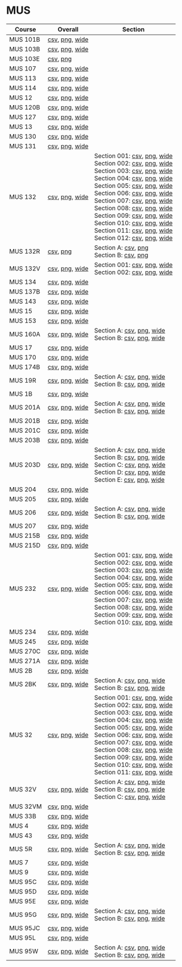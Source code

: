 # MUS

| Course | Overall | Section |
| ------ | ------- | ------- |
| MUS 101B | [csv](https://github.com/UCSD-Historical-Enrollment-Data/2024Winter/blob/main/overall/MUS%20101B.csv), [png](https://raw.githubusercontent.com/UCSD-Historical-Enrollment-Data/2024Winter/main/plot_overall/MUS%20101B.png), [wide](https://raw.githubusercontent.com/UCSD-Historical-Enrollment-Data/2024Winter/main/plot_overall_wide/MUS%20101B.png) |  |
| MUS 103B | [csv](https://github.com/UCSD-Historical-Enrollment-Data/2024Winter/blob/main/overall/MUS%20103B.csv), [png](https://raw.githubusercontent.com/UCSD-Historical-Enrollment-Data/2024Winter/main/plot_overall/MUS%20103B.png), [wide](https://raw.githubusercontent.com/UCSD-Historical-Enrollment-Data/2024Winter/main/plot_overall_wide/MUS%20103B.png) |  |
| MUS 103E | [csv](https://github.com/UCSD-Historical-Enrollment-Data/2024Winter/blob/main/overall/MUS%20103E.csv), [png](https://raw.githubusercontent.com/UCSD-Historical-Enrollment-Data/2024Winter/main/plot_overall/MUS%20103E.png) |  |
| MUS 107 | [csv](https://github.com/UCSD-Historical-Enrollment-Data/2024Winter/blob/main/overall/MUS%20107.csv), [png](https://raw.githubusercontent.com/UCSD-Historical-Enrollment-Data/2024Winter/main/plot_overall/MUS%20107.png), [wide](https://raw.githubusercontent.com/UCSD-Historical-Enrollment-Data/2024Winter/main/plot_overall_wide/MUS%20107.png) |  |
| MUS 113 | [csv](https://github.com/UCSD-Historical-Enrollment-Data/2024Winter/blob/main/overall/MUS%20113.csv), [png](https://raw.githubusercontent.com/UCSD-Historical-Enrollment-Data/2024Winter/main/plot_overall/MUS%20113.png), [wide](https://raw.githubusercontent.com/UCSD-Historical-Enrollment-Data/2024Winter/main/plot_overall_wide/MUS%20113.png) |  |
| MUS 114 | [csv](https://github.com/UCSD-Historical-Enrollment-Data/2024Winter/blob/main/overall/MUS%20114.csv), [png](https://raw.githubusercontent.com/UCSD-Historical-Enrollment-Data/2024Winter/main/plot_overall/MUS%20114.png), [wide](https://raw.githubusercontent.com/UCSD-Historical-Enrollment-Data/2024Winter/main/plot_overall_wide/MUS%20114.png) |  |
| MUS 12 | [csv](https://github.com/UCSD-Historical-Enrollment-Data/2024Winter/blob/main/overall/MUS%2012.csv), [png](https://raw.githubusercontent.com/UCSD-Historical-Enrollment-Data/2024Winter/main/plot_overall/MUS%2012.png), [wide](https://raw.githubusercontent.com/UCSD-Historical-Enrollment-Data/2024Winter/main/plot_overall_wide/MUS%2012.png) |  |
| MUS 120B | [csv](https://github.com/UCSD-Historical-Enrollment-Data/2024Winter/blob/main/overall/MUS%20120B.csv), [png](https://raw.githubusercontent.com/UCSD-Historical-Enrollment-Data/2024Winter/main/plot_overall/MUS%20120B.png), [wide](https://raw.githubusercontent.com/UCSD-Historical-Enrollment-Data/2024Winter/main/plot_overall_wide/MUS%20120B.png) |  |
| MUS 127 | [csv](https://github.com/UCSD-Historical-Enrollment-Data/2024Winter/blob/main/overall/MUS%20127.csv), [png](https://raw.githubusercontent.com/UCSD-Historical-Enrollment-Data/2024Winter/main/plot_overall/MUS%20127.png), [wide](https://raw.githubusercontent.com/UCSD-Historical-Enrollment-Data/2024Winter/main/plot_overall_wide/MUS%20127.png) |  |
| MUS 13 | [csv](https://github.com/UCSD-Historical-Enrollment-Data/2024Winter/blob/main/overall/MUS%2013.csv), [png](https://raw.githubusercontent.com/UCSD-Historical-Enrollment-Data/2024Winter/main/plot_overall/MUS%2013.png), [wide](https://raw.githubusercontent.com/UCSD-Historical-Enrollment-Data/2024Winter/main/plot_overall_wide/MUS%2013.png) |  |
| MUS 130 | [csv](https://github.com/UCSD-Historical-Enrollment-Data/2024Winter/blob/main/overall/MUS%20130.csv), [png](https://raw.githubusercontent.com/UCSD-Historical-Enrollment-Data/2024Winter/main/plot_overall/MUS%20130.png), [wide](https://raw.githubusercontent.com/UCSD-Historical-Enrollment-Data/2024Winter/main/plot_overall_wide/MUS%20130.png) |  |
| MUS 131 | [csv](https://github.com/UCSD-Historical-Enrollment-Data/2024Winter/blob/main/overall/MUS%20131.csv), [png](https://raw.githubusercontent.com/UCSD-Historical-Enrollment-Data/2024Winter/main/plot_overall/MUS%20131.png), [wide](https://raw.githubusercontent.com/UCSD-Historical-Enrollment-Data/2024Winter/main/plot_overall_wide/MUS%20131.png) |  |
| MUS 132 | [csv](https://github.com/UCSD-Historical-Enrollment-Data/2024Winter/blob/main/overall/MUS%20132.csv), [png](https://raw.githubusercontent.com/UCSD-Historical-Enrollment-Data/2024Winter/main/plot_overall/MUS%20132.png), [wide](https://raw.githubusercontent.com/UCSD-Historical-Enrollment-Data/2024Winter/main/plot_overall_wide/MUS%20132.png) | Section 001: [csv](https://github.com/UCSD-Historical-Enrollment-Data/2024Winter/blob/main/section/MUS%20132_001.csv), [png](https://raw.githubusercontent.com/UCSD-Historical-Enrollment-Data/2024Winter/main/plot_section/MUS%20132_001.png), [wide](https://raw.githubusercontent.com/UCSD-Historical-Enrollment-Data/2024Winter/main/plot_section_wide/MUS%20132_001.png)<br>Section 002: [csv](https://github.com/UCSD-Historical-Enrollment-Data/2024Winter/blob/main/section/MUS%20132_002.csv), [png](https://raw.githubusercontent.com/UCSD-Historical-Enrollment-Data/2024Winter/main/plot_section/MUS%20132_002.png), [wide](https://raw.githubusercontent.com/UCSD-Historical-Enrollment-Data/2024Winter/main/plot_section_wide/MUS%20132_002.png)<br>Section 003: [csv](https://github.com/UCSD-Historical-Enrollment-Data/2024Winter/blob/main/section/MUS%20132_003.csv), [png](https://raw.githubusercontent.com/UCSD-Historical-Enrollment-Data/2024Winter/main/plot_section/MUS%20132_003.png), [wide](https://raw.githubusercontent.com/UCSD-Historical-Enrollment-Data/2024Winter/main/plot_section_wide/MUS%20132_003.png)<br>Section 004: [csv](https://github.com/UCSD-Historical-Enrollment-Data/2024Winter/blob/main/section/MUS%20132_004.csv), [png](https://raw.githubusercontent.com/UCSD-Historical-Enrollment-Data/2024Winter/main/plot_section/MUS%20132_004.png), [wide](https://raw.githubusercontent.com/UCSD-Historical-Enrollment-Data/2024Winter/main/plot_section_wide/MUS%20132_004.png)<br>Section 005: [csv](https://github.com/UCSD-Historical-Enrollment-Data/2024Winter/blob/main/section/MUS%20132_005.csv), [png](https://raw.githubusercontent.com/UCSD-Historical-Enrollment-Data/2024Winter/main/plot_section/MUS%20132_005.png), [wide](https://raw.githubusercontent.com/UCSD-Historical-Enrollment-Data/2024Winter/main/plot_section_wide/MUS%20132_005.png)<br>Section 006: [csv](https://github.com/UCSD-Historical-Enrollment-Data/2024Winter/blob/main/section/MUS%20132_006.csv), [png](https://raw.githubusercontent.com/UCSD-Historical-Enrollment-Data/2024Winter/main/plot_section/MUS%20132_006.png), [wide](https://raw.githubusercontent.com/UCSD-Historical-Enrollment-Data/2024Winter/main/plot_section_wide/MUS%20132_006.png)<br>Section 007: [csv](https://github.com/UCSD-Historical-Enrollment-Data/2024Winter/blob/main/section/MUS%20132_007.csv), [png](https://raw.githubusercontent.com/UCSD-Historical-Enrollment-Data/2024Winter/main/plot_section/MUS%20132_007.png), [wide](https://raw.githubusercontent.com/UCSD-Historical-Enrollment-Data/2024Winter/main/plot_section_wide/MUS%20132_007.png)<br>Section 008: [csv](https://github.com/UCSD-Historical-Enrollment-Data/2024Winter/blob/main/section/MUS%20132_008.csv), [png](https://raw.githubusercontent.com/UCSD-Historical-Enrollment-Data/2024Winter/main/plot_section/MUS%20132_008.png), [wide](https://raw.githubusercontent.com/UCSD-Historical-Enrollment-Data/2024Winter/main/plot_section_wide/MUS%20132_008.png)<br>Section 009: [csv](https://github.com/UCSD-Historical-Enrollment-Data/2024Winter/blob/main/section/MUS%20132_009.csv), [png](https://raw.githubusercontent.com/UCSD-Historical-Enrollment-Data/2024Winter/main/plot_section/MUS%20132_009.png), [wide](https://raw.githubusercontent.com/UCSD-Historical-Enrollment-Data/2024Winter/main/plot_section_wide/MUS%20132_009.png)<br>Section 010: [csv](https://github.com/UCSD-Historical-Enrollment-Data/2024Winter/blob/main/section/MUS%20132_010.csv), [png](https://raw.githubusercontent.com/UCSD-Historical-Enrollment-Data/2024Winter/main/plot_section/MUS%20132_010.png), [wide](https://raw.githubusercontent.com/UCSD-Historical-Enrollment-Data/2024Winter/main/plot_section_wide/MUS%20132_010.png)<br>Section 011: [csv](https://github.com/UCSD-Historical-Enrollment-Data/2024Winter/blob/main/section/MUS%20132_011.csv), [png](https://raw.githubusercontent.com/UCSD-Historical-Enrollment-Data/2024Winter/main/plot_section/MUS%20132_011.png), [wide](https://raw.githubusercontent.com/UCSD-Historical-Enrollment-Data/2024Winter/main/plot_section_wide/MUS%20132_011.png)<br>Section 012: [csv](https://github.com/UCSD-Historical-Enrollment-Data/2024Winter/blob/main/section/MUS%20132_012.csv), [png](https://raw.githubusercontent.com/UCSD-Historical-Enrollment-Data/2024Winter/main/plot_section/MUS%20132_012.png), [wide](https://raw.githubusercontent.com/UCSD-Historical-Enrollment-Data/2024Winter/main/plot_section_wide/MUS%20132_012.png) |
| MUS 132R | [csv](https://github.com/UCSD-Historical-Enrollment-Data/2024Winter/blob/main/overall/MUS%20132R.csv), [png](https://raw.githubusercontent.com/UCSD-Historical-Enrollment-Data/2024Winter/main/plot_overall/MUS%20132R.png) | Section A: [csv](https://github.com/UCSD-Historical-Enrollment-Data/2024Winter/blob/main/section/MUS%20132R_A.csv), [png](https://raw.githubusercontent.com/UCSD-Historical-Enrollment-Data/2024Winter/main/plot_section/MUS%20132R_A.png)<br>Section B: [csv](https://github.com/UCSD-Historical-Enrollment-Data/2024Winter/blob/main/section/MUS%20132R_B.csv), [png](https://raw.githubusercontent.com/UCSD-Historical-Enrollment-Data/2024Winter/main/plot_section/MUS%20132R_B.png) |
| MUS 132V | [csv](https://github.com/UCSD-Historical-Enrollment-Data/2024Winter/blob/main/overall/MUS%20132V.csv), [png](https://raw.githubusercontent.com/UCSD-Historical-Enrollment-Data/2024Winter/main/plot_overall/MUS%20132V.png), [wide](https://raw.githubusercontent.com/UCSD-Historical-Enrollment-Data/2024Winter/main/plot_overall_wide/MUS%20132V.png) | Section 001: [csv](https://github.com/UCSD-Historical-Enrollment-Data/2024Winter/blob/main/section/MUS%20132V_001.csv), [png](https://raw.githubusercontent.com/UCSD-Historical-Enrollment-Data/2024Winter/main/plot_section/MUS%20132V_001.png), [wide](https://raw.githubusercontent.com/UCSD-Historical-Enrollment-Data/2024Winter/main/plot_section_wide/MUS%20132V_001.png)<br>Section 002: [csv](https://github.com/UCSD-Historical-Enrollment-Data/2024Winter/blob/main/section/MUS%20132V_002.csv), [png](https://raw.githubusercontent.com/UCSD-Historical-Enrollment-Data/2024Winter/main/plot_section/MUS%20132V_002.png), [wide](https://raw.githubusercontent.com/UCSD-Historical-Enrollment-Data/2024Winter/main/plot_section_wide/MUS%20132V_002.png) |
| MUS 134 | [csv](https://github.com/UCSD-Historical-Enrollment-Data/2024Winter/blob/main/overall/MUS%20134.csv), [png](https://raw.githubusercontent.com/UCSD-Historical-Enrollment-Data/2024Winter/main/plot_overall/MUS%20134.png), [wide](https://raw.githubusercontent.com/UCSD-Historical-Enrollment-Data/2024Winter/main/plot_overall_wide/MUS%20134.png) |  |
| MUS 137B | [csv](https://github.com/UCSD-Historical-Enrollment-Data/2024Winter/blob/main/overall/MUS%20137B.csv), [png](https://raw.githubusercontent.com/UCSD-Historical-Enrollment-Data/2024Winter/main/plot_overall/MUS%20137B.png), [wide](https://raw.githubusercontent.com/UCSD-Historical-Enrollment-Data/2024Winter/main/plot_overall_wide/MUS%20137B.png) |  |
| MUS 143 | [csv](https://github.com/UCSD-Historical-Enrollment-Data/2024Winter/blob/main/overall/MUS%20143.csv), [png](https://raw.githubusercontent.com/UCSD-Historical-Enrollment-Data/2024Winter/main/plot_overall/MUS%20143.png), [wide](https://raw.githubusercontent.com/UCSD-Historical-Enrollment-Data/2024Winter/main/plot_overall_wide/MUS%20143.png) |  |
| MUS 15 | [csv](https://github.com/UCSD-Historical-Enrollment-Data/2024Winter/blob/main/overall/MUS%2015.csv), [png](https://raw.githubusercontent.com/UCSD-Historical-Enrollment-Data/2024Winter/main/plot_overall/MUS%2015.png), [wide](https://raw.githubusercontent.com/UCSD-Historical-Enrollment-Data/2024Winter/main/plot_overall_wide/MUS%2015.png) |  |
| MUS 153 | [csv](https://github.com/UCSD-Historical-Enrollment-Data/2024Winter/blob/main/overall/MUS%20153.csv), [png](https://raw.githubusercontent.com/UCSD-Historical-Enrollment-Data/2024Winter/main/plot_overall/MUS%20153.png), [wide](https://raw.githubusercontent.com/UCSD-Historical-Enrollment-Data/2024Winter/main/plot_overall_wide/MUS%20153.png) |  |
| MUS 160A | [csv](https://github.com/UCSD-Historical-Enrollment-Data/2024Winter/blob/main/overall/MUS%20160A.csv), [png](https://raw.githubusercontent.com/UCSD-Historical-Enrollment-Data/2024Winter/main/plot_overall/MUS%20160A.png), [wide](https://raw.githubusercontent.com/UCSD-Historical-Enrollment-Data/2024Winter/main/plot_overall_wide/MUS%20160A.png) | Section A: [csv](https://github.com/UCSD-Historical-Enrollment-Data/2024Winter/blob/main/section/MUS%20160A_A.csv), [png](https://raw.githubusercontent.com/UCSD-Historical-Enrollment-Data/2024Winter/main/plot_section/MUS%20160A_A.png), [wide](https://raw.githubusercontent.com/UCSD-Historical-Enrollment-Data/2024Winter/main/plot_section_wide/MUS%20160A_A.png)<br>Section B: [csv](https://github.com/UCSD-Historical-Enrollment-Data/2024Winter/blob/main/section/MUS%20160A_B.csv), [png](https://raw.githubusercontent.com/UCSD-Historical-Enrollment-Data/2024Winter/main/plot_section/MUS%20160A_B.png), [wide](https://raw.githubusercontent.com/UCSD-Historical-Enrollment-Data/2024Winter/main/plot_section_wide/MUS%20160A_B.png) |
| MUS 17 | [csv](https://github.com/UCSD-Historical-Enrollment-Data/2024Winter/blob/main/overall/MUS%2017.csv), [png](https://raw.githubusercontent.com/UCSD-Historical-Enrollment-Data/2024Winter/main/plot_overall/MUS%2017.png), [wide](https://raw.githubusercontent.com/UCSD-Historical-Enrollment-Data/2024Winter/main/plot_overall_wide/MUS%2017.png) |  |
| MUS 170 | [csv](https://github.com/UCSD-Historical-Enrollment-Data/2024Winter/blob/main/overall/MUS%20170.csv), [png](https://raw.githubusercontent.com/UCSD-Historical-Enrollment-Data/2024Winter/main/plot_overall/MUS%20170.png), [wide](https://raw.githubusercontent.com/UCSD-Historical-Enrollment-Data/2024Winter/main/plot_overall_wide/MUS%20170.png) |  |
| MUS 174B | [csv](https://github.com/UCSD-Historical-Enrollment-Data/2024Winter/blob/main/overall/MUS%20174B.csv), [png](https://raw.githubusercontent.com/UCSD-Historical-Enrollment-Data/2024Winter/main/plot_overall/MUS%20174B.png), [wide](https://raw.githubusercontent.com/UCSD-Historical-Enrollment-Data/2024Winter/main/plot_overall_wide/MUS%20174B.png) |  |
| MUS 19R | [csv](https://github.com/UCSD-Historical-Enrollment-Data/2024Winter/blob/main/overall/MUS%2019R.csv), [png](https://raw.githubusercontent.com/UCSD-Historical-Enrollment-Data/2024Winter/main/plot_overall/MUS%2019R.png), [wide](https://raw.githubusercontent.com/UCSD-Historical-Enrollment-Data/2024Winter/main/plot_overall_wide/MUS%2019R.png) | Section A: [csv](https://github.com/UCSD-Historical-Enrollment-Data/2024Winter/blob/main/section/MUS%2019R_A.csv), [png](https://raw.githubusercontent.com/UCSD-Historical-Enrollment-Data/2024Winter/main/plot_section/MUS%2019R_A.png), [wide](https://raw.githubusercontent.com/UCSD-Historical-Enrollment-Data/2024Winter/main/plot_section_wide/MUS%2019R_A.png)<br>Section B: [csv](https://github.com/UCSD-Historical-Enrollment-Data/2024Winter/blob/main/section/MUS%2019R_B.csv), [png](https://raw.githubusercontent.com/UCSD-Historical-Enrollment-Data/2024Winter/main/plot_section/MUS%2019R_B.png), [wide](https://raw.githubusercontent.com/UCSD-Historical-Enrollment-Data/2024Winter/main/plot_section_wide/MUS%2019R_B.png) |
| MUS 1B | [csv](https://github.com/UCSD-Historical-Enrollment-Data/2024Winter/blob/main/overall/MUS%201B.csv), [png](https://raw.githubusercontent.com/UCSD-Historical-Enrollment-Data/2024Winter/main/plot_overall/MUS%201B.png), [wide](https://raw.githubusercontent.com/UCSD-Historical-Enrollment-Data/2024Winter/main/plot_overall_wide/MUS%201B.png) |  |
| MUS 201A | [csv](https://github.com/UCSD-Historical-Enrollment-Data/2024Winter/blob/main/overall/MUS%20201A.csv), [png](https://raw.githubusercontent.com/UCSD-Historical-Enrollment-Data/2024Winter/main/plot_overall/MUS%20201A.png), [wide](https://raw.githubusercontent.com/UCSD-Historical-Enrollment-Data/2024Winter/main/plot_overall_wide/MUS%20201A.png) | Section A: [csv](https://github.com/UCSD-Historical-Enrollment-Data/2024Winter/blob/main/section/MUS%20201A_A.csv), [png](https://raw.githubusercontent.com/UCSD-Historical-Enrollment-Data/2024Winter/main/plot_section/MUS%20201A_A.png), [wide](https://raw.githubusercontent.com/UCSD-Historical-Enrollment-Data/2024Winter/main/plot_section_wide/MUS%20201A_A.png)<br>Section B: [csv](https://github.com/UCSD-Historical-Enrollment-Data/2024Winter/blob/main/section/MUS%20201A_B.csv), [png](https://raw.githubusercontent.com/UCSD-Historical-Enrollment-Data/2024Winter/main/plot_section/MUS%20201A_B.png), [wide](https://raw.githubusercontent.com/UCSD-Historical-Enrollment-Data/2024Winter/main/plot_section_wide/MUS%20201A_B.png) |
| MUS 201B | [csv](https://github.com/UCSD-Historical-Enrollment-Data/2024Winter/blob/main/overall/MUS%20201B.csv), [png](https://raw.githubusercontent.com/UCSD-Historical-Enrollment-Data/2024Winter/main/plot_overall/MUS%20201B.png), [wide](https://raw.githubusercontent.com/UCSD-Historical-Enrollment-Data/2024Winter/main/plot_overall_wide/MUS%20201B.png) |  |
| MUS 201C | [csv](https://github.com/UCSD-Historical-Enrollment-Data/2024Winter/blob/main/overall/MUS%20201C.csv), [png](https://raw.githubusercontent.com/UCSD-Historical-Enrollment-Data/2024Winter/main/plot_overall/MUS%20201C.png), [wide](https://raw.githubusercontent.com/UCSD-Historical-Enrollment-Data/2024Winter/main/plot_overall_wide/MUS%20201C.png) |  |
| MUS 203B | [csv](https://github.com/UCSD-Historical-Enrollment-Data/2024Winter/blob/main/overall/MUS%20203B.csv), [png](https://raw.githubusercontent.com/UCSD-Historical-Enrollment-Data/2024Winter/main/plot_overall/MUS%20203B.png), [wide](https://raw.githubusercontent.com/UCSD-Historical-Enrollment-Data/2024Winter/main/plot_overall_wide/MUS%20203B.png) |  |
| MUS 203D | [csv](https://github.com/UCSD-Historical-Enrollment-Data/2024Winter/blob/main/overall/MUS%20203D.csv), [png](https://raw.githubusercontent.com/UCSD-Historical-Enrollment-Data/2024Winter/main/plot_overall/MUS%20203D.png), [wide](https://raw.githubusercontent.com/UCSD-Historical-Enrollment-Data/2024Winter/main/plot_overall_wide/MUS%20203D.png) | Section A: [csv](https://github.com/UCSD-Historical-Enrollment-Data/2024Winter/blob/main/section/MUS%20203D_A.csv), [png](https://raw.githubusercontent.com/UCSD-Historical-Enrollment-Data/2024Winter/main/plot_section/MUS%20203D_A.png), [wide](https://raw.githubusercontent.com/UCSD-Historical-Enrollment-Data/2024Winter/main/plot_section_wide/MUS%20203D_A.png)<br>Section B: [csv](https://github.com/UCSD-Historical-Enrollment-Data/2024Winter/blob/main/section/MUS%20203D_B.csv), [png](https://raw.githubusercontent.com/UCSD-Historical-Enrollment-Data/2024Winter/main/plot_section/MUS%20203D_B.png), [wide](https://raw.githubusercontent.com/UCSD-Historical-Enrollment-Data/2024Winter/main/plot_section_wide/MUS%20203D_B.png)<br>Section C: [csv](https://github.com/UCSD-Historical-Enrollment-Data/2024Winter/blob/main/section/MUS%20203D_C.csv), [png](https://raw.githubusercontent.com/UCSD-Historical-Enrollment-Data/2024Winter/main/plot_section/MUS%20203D_C.png), [wide](https://raw.githubusercontent.com/UCSD-Historical-Enrollment-Data/2024Winter/main/plot_section_wide/MUS%20203D_C.png)<br>Section D: [csv](https://github.com/UCSD-Historical-Enrollment-Data/2024Winter/blob/main/section/MUS%20203D_D.csv), [png](https://raw.githubusercontent.com/UCSD-Historical-Enrollment-Data/2024Winter/main/plot_section/MUS%20203D_D.png), [wide](https://raw.githubusercontent.com/UCSD-Historical-Enrollment-Data/2024Winter/main/plot_section_wide/MUS%20203D_D.png)<br>Section E: [csv](https://github.com/UCSD-Historical-Enrollment-Data/2024Winter/blob/main/section/MUS%20203D_E.csv), [png](https://raw.githubusercontent.com/UCSD-Historical-Enrollment-Data/2024Winter/main/plot_section/MUS%20203D_E.png), [wide](https://raw.githubusercontent.com/UCSD-Historical-Enrollment-Data/2024Winter/main/plot_section_wide/MUS%20203D_E.png) |
| MUS 204 | [csv](https://github.com/UCSD-Historical-Enrollment-Data/2024Winter/blob/main/overall/MUS%20204.csv), [png](https://raw.githubusercontent.com/UCSD-Historical-Enrollment-Data/2024Winter/main/plot_overall/MUS%20204.png), [wide](https://raw.githubusercontent.com/UCSD-Historical-Enrollment-Data/2024Winter/main/plot_overall_wide/MUS%20204.png) |  |
| MUS 205 | [csv](https://github.com/UCSD-Historical-Enrollment-Data/2024Winter/blob/main/overall/MUS%20205.csv), [png](https://raw.githubusercontent.com/UCSD-Historical-Enrollment-Data/2024Winter/main/plot_overall/MUS%20205.png), [wide](https://raw.githubusercontent.com/UCSD-Historical-Enrollment-Data/2024Winter/main/plot_overall_wide/MUS%20205.png) |  |
| MUS 206 | [csv](https://github.com/UCSD-Historical-Enrollment-Data/2024Winter/blob/main/overall/MUS%20206.csv), [png](https://raw.githubusercontent.com/UCSD-Historical-Enrollment-Data/2024Winter/main/plot_overall/MUS%20206.png), [wide](https://raw.githubusercontent.com/UCSD-Historical-Enrollment-Data/2024Winter/main/plot_overall_wide/MUS%20206.png) | Section A: [csv](https://github.com/UCSD-Historical-Enrollment-Data/2024Winter/blob/main/section/MUS%20206_A.csv), [png](https://raw.githubusercontent.com/UCSD-Historical-Enrollment-Data/2024Winter/main/plot_section/MUS%20206_A.png), [wide](https://raw.githubusercontent.com/UCSD-Historical-Enrollment-Data/2024Winter/main/plot_section_wide/MUS%20206_A.png)<br>Section B: [csv](https://github.com/UCSD-Historical-Enrollment-Data/2024Winter/blob/main/section/MUS%20206_B.csv), [png](https://raw.githubusercontent.com/UCSD-Historical-Enrollment-Data/2024Winter/main/plot_section/MUS%20206_B.png), [wide](https://raw.githubusercontent.com/UCSD-Historical-Enrollment-Data/2024Winter/main/plot_section_wide/MUS%20206_B.png) |
| MUS 207 | [csv](https://github.com/UCSD-Historical-Enrollment-Data/2024Winter/blob/main/overall/MUS%20207.csv), [png](https://raw.githubusercontent.com/UCSD-Historical-Enrollment-Data/2024Winter/main/plot_overall/MUS%20207.png), [wide](https://raw.githubusercontent.com/UCSD-Historical-Enrollment-Data/2024Winter/main/plot_overall_wide/MUS%20207.png) |  |
| MUS 215B | [csv](https://github.com/UCSD-Historical-Enrollment-Data/2024Winter/blob/main/overall/MUS%20215B.csv), [png](https://raw.githubusercontent.com/UCSD-Historical-Enrollment-Data/2024Winter/main/plot_overall/MUS%20215B.png), [wide](https://raw.githubusercontent.com/UCSD-Historical-Enrollment-Data/2024Winter/main/plot_overall_wide/MUS%20215B.png) |  |
| MUS 215D | [csv](https://github.com/UCSD-Historical-Enrollment-Data/2024Winter/blob/main/overall/MUS%20215D.csv), [png](https://raw.githubusercontent.com/UCSD-Historical-Enrollment-Data/2024Winter/main/plot_overall/MUS%20215D.png), [wide](https://raw.githubusercontent.com/UCSD-Historical-Enrollment-Data/2024Winter/main/plot_overall_wide/MUS%20215D.png) |  |
| MUS 232 | [csv](https://github.com/UCSD-Historical-Enrollment-Data/2024Winter/blob/main/overall/MUS%20232.csv), [png](https://raw.githubusercontent.com/UCSD-Historical-Enrollment-Data/2024Winter/main/plot_overall/MUS%20232.png), [wide](https://raw.githubusercontent.com/UCSD-Historical-Enrollment-Data/2024Winter/main/plot_overall_wide/MUS%20232.png) | Section 001: [csv](https://github.com/UCSD-Historical-Enrollment-Data/2024Winter/blob/main/section/MUS%20232_001.csv), [png](https://raw.githubusercontent.com/UCSD-Historical-Enrollment-Data/2024Winter/main/plot_section/MUS%20232_001.png), [wide](https://raw.githubusercontent.com/UCSD-Historical-Enrollment-Data/2024Winter/main/plot_section_wide/MUS%20232_001.png)<br>Section 002: [csv](https://github.com/UCSD-Historical-Enrollment-Data/2024Winter/blob/main/section/MUS%20232_002.csv), [png](https://raw.githubusercontent.com/UCSD-Historical-Enrollment-Data/2024Winter/main/plot_section/MUS%20232_002.png), [wide](https://raw.githubusercontent.com/UCSD-Historical-Enrollment-Data/2024Winter/main/plot_section_wide/MUS%20232_002.png)<br>Section 003: [csv](https://github.com/UCSD-Historical-Enrollment-Data/2024Winter/blob/main/section/MUS%20232_003.csv), [png](https://raw.githubusercontent.com/UCSD-Historical-Enrollment-Data/2024Winter/main/plot_section/MUS%20232_003.png), [wide](https://raw.githubusercontent.com/UCSD-Historical-Enrollment-Data/2024Winter/main/plot_section_wide/MUS%20232_003.png)<br>Section 004: [csv](https://github.com/UCSD-Historical-Enrollment-Data/2024Winter/blob/main/section/MUS%20232_004.csv), [png](https://raw.githubusercontent.com/UCSD-Historical-Enrollment-Data/2024Winter/main/plot_section/MUS%20232_004.png), [wide](https://raw.githubusercontent.com/UCSD-Historical-Enrollment-Data/2024Winter/main/plot_section_wide/MUS%20232_004.png)<br>Section 005: [csv](https://github.com/UCSD-Historical-Enrollment-Data/2024Winter/blob/main/section/MUS%20232_005.csv), [png](https://raw.githubusercontent.com/UCSD-Historical-Enrollment-Data/2024Winter/main/plot_section/MUS%20232_005.png), [wide](https://raw.githubusercontent.com/UCSD-Historical-Enrollment-Data/2024Winter/main/plot_section_wide/MUS%20232_005.png)<br>Section 006: [csv](https://github.com/UCSD-Historical-Enrollment-Data/2024Winter/blob/main/section/MUS%20232_006.csv), [png](https://raw.githubusercontent.com/UCSD-Historical-Enrollment-Data/2024Winter/main/plot_section/MUS%20232_006.png), [wide](https://raw.githubusercontent.com/UCSD-Historical-Enrollment-Data/2024Winter/main/plot_section_wide/MUS%20232_006.png)<br>Section 007: [csv](https://github.com/UCSD-Historical-Enrollment-Data/2024Winter/blob/main/section/MUS%20232_007.csv), [png](https://raw.githubusercontent.com/UCSD-Historical-Enrollment-Data/2024Winter/main/plot_section/MUS%20232_007.png), [wide](https://raw.githubusercontent.com/UCSD-Historical-Enrollment-Data/2024Winter/main/plot_section_wide/MUS%20232_007.png)<br>Section 008: [csv](https://github.com/UCSD-Historical-Enrollment-Data/2024Winter/blob/main/section/MUS%20232_008.csv), [png](https://raw.githubusercontent.com/UCSD-Historical-Enrollment-Data/2024Winter/main/plot_section/MUS%20232_008.png), [wide](https://raw.githubusercontent.com/UCSD-Historical-Enrollment-Data/2024Winter/main/plot_section_wide/MUS%20232_008.png)<br>Section 009: [csv](https://github.com/UCSD-Historical-Enrollment-Data/2024Winter/blob/main/section/MUS%20232_009.csv), [png](https://raw.githubusercontent.com/UCSD-Historical-Enrollment-Data/2024Winter/main/plot_section/MUS%20232_009.png), [wide](https://raw.githubusercontent.com/UCSD-Historical-Enrollment-Data/2024Winter/main/plot_section_wide/MUS%20232_009.png)<br>Section 010: [csv](https://github.com/UCSD-Historical-Enrollment-Data/2024Winter/blob/main/section/MUS%20232_010.csv), [png](https://raw.githubusercontent.com/UCSD-Historical-Enrollment-Data/2024Winter/main/plot_section/MUS%20232_010.png), [wide](https://raw.githubusercontent.com/UCSD-Historical-Enrollment-Data/2024Winter/main/plot_section_wide/MUS%20232_010.png) |
| MUS 234 | [csv](https://github.com/UCSD-Historical-Enrollment-Data/2024Winter/blob/main/overall/MUS%20234.csv), [png](https://raw.githubusercontent.com/UCSD-Historical-Enrollment-Data/2024Winter/main/plot_overall/MUS%20234.png), [wide](https://raw.githubusercontent.com/UCSD-Historical-Enrollment-Data/2024Winter/main/plot_overall_wide/MUS%20234.png) |  |
| MUS 245 | [csv](https://github.com/UCSD-Historical-Enrollment-Data/2024Winter/blob/main/overall/MUS%20245.csv), [png](https://raw.githubusercontent.com/UCSD-Historical-Enrollment-Data/2024Winter/main/plot_overall/MUS%20245.png), [wide](https://raw.githubusercontent.com/UCSD-Historical-Enrollment-Data/2024Winter/main/plot_overall_wide/MUS%20245.png) |  |
| MUS 270C | [csv](https://github.com/UCSD-Historical-Enrollment-Data/2024Winter/blob/main/overall/MUS%20270C.csv), [png](https://raw.githubusercontent.com/UCSD-Historical-Enrollment-Data/2024Winter/main/plot_overall/MUS%20270C.png), [wide](https://raw.githubusercontent.com/UCSD-Historical-Enrollment-Data/2024Winter/main/plot_overall_wide/MUS%20270C.png) |  |
| MUS 271A | [csv](https://github.com/UCSD-Historical-Enrollment-Data/2024Winter/blob/main/overall/MUS%20271A.csv), [png](https://raw.githubusercontent.com/UCSD-Historical-Enrollment-Data/2024Winter/main/plot_overall/MUS%20271A.png), [wide](https://raw.githubusercontent.com/UCSD-Historical-Enrollment-Data/2024Winter/main/plot_overall_wide/MUS%20271A.png) |  |
| MUS 2B | [csv](https://github.com/UCSD-Historical-Enrollment-Data/2024Winter/blob/main/overall/MUS%202B.csv), [png](https://raw.githubusercontent.com/UCSD-Historical-Enrollment-Data/2024Winter/main/plot_overall/MUS%202B.png), [wide](https://raw.githubusercontent.com/UCSD-Historical-Enrollment-Data/2024Winter/main/plot_overall_wide/MUS%202B.png) |  |
| MUS 2BK | [csv](https://github.com/UCSD-Historical-Enrollment-Data/2024Winter/blob/main/overall/MUS%202BK.csv), [png](https://raw.githubusercontent.com/UCSD-Historical-Enrollment-Data/2024Winter/main/plot_overall/MUS%202BK.png), [wide](https://raw.githubusercontent.com/UCSD-Historical-Enrollment-Data/2024Winter/main/plot_overall_wide/MUS%202BK.png) | Section A: [csv](https://github.com/UCSD-Historical-Enrollment-Data/2024Winter/blob/main/section/MUS%202BK_A.csv), [png](https://raw.githubusercontent.com/UCSD-Historical-Enrollment-Data/2024Winter/main/plot_section/MUS%202BK_A.png), [wide](https://raw.githubusercontent.com/UCSD-Historical-Enrollment-Data/2024Winter/main/plot_section_wide/MUS%202BK_A.png)<br>Section B: [csv](https://github.com/UCSD-Historical-Enrollment-Data/2024Winter/blob/main/section/MUS%202BK_B.csv), [png](https://raw.githubusercontent.com/UCSD-Historical-Enrollment-Data/2024Winter/main/plot_section/MUS%202BK_B.png), [wide](https://raw.githubusercontent.com/UCSD-Historical-Enrollment-Data/2024Winter/main/plot_section_wide/MUS%202BK_B.png) |
| MUS 32 | [csv](https://github.com/UCSD-Historical-Enrollment-Data/2024Winter/blob/main/overall/MUS%2032.csv), [png](https://raw.githubusercontent.com/UCSD-Historical-Enrollment-Data/2024Winter/main/plot_overall/MUS%2032.png), [wide](https://raw.githubusercontent.com/UCSD-Historical-Enrollment-Data/2024Winter/main/plot_overall_wide/MUS%2032.png) | Section 001: [csv](https://github.com/UCSD-Historical-Enrollment-Data/2024Winter/blob/main/section/MUS%2032_001.csv), [png](https://raw.githubusercontent.com/UCSD-Historical-Enrollment-Data/2024Winter/main/plot_section/MUS%2032_001.png), [wide](https://raw.githubusercontent.com/UCSD-Historical-Enrollment-Data/2024Winter/main/plot_section_wide/MUS%2032_001.png)<br>Section 002: [csv](https://github.com/UCSD-Historical-Enrollment-Data/2024Winter/blob/main/section/MUS%2032_002.csv), [png](https://raw.githubusercontent.com/UCSD-Historical-Enrollment-Data/2024Winter/main/plot_section/MUS%2032_002.png), [wide](https://raw.githubusercontent.com/UCSD-Historical-Enrollment-Data/2024Winter/main/plot_section_wide/MUS%2032_002.png)<br>Section 003: [csv](https://github.com/UCSD-Historical-Enrollment-Data/2024Winter/blob/main/section/MUS%2032_003.csv), [png](https://raw.githubusercontent.com/UCSD-Historical-Enrollment-Data/2024Winter/main/plot_section/MUS%2032_003.png), [wide](https://raw.githubusercontent.com/UCSD-Historical-Enrollment-Data/2024Winter/main/plot_section_wide/MUS%2032_003.png)<br>Section 004: [csv](https://github.com/UCSD-Historical-Enrollment-Data/2024Winter/blob/main/section/MUS%2032_004.csv), [png](https://raw.githubusercontent.com/UCSD-Historical-Enrollment-Data/2024Winter/main/plot_section/MUS%2032_004.png), [wide](https://raw.githubusercontent.com/UCSD-Historical-Enrollment-Data/2024Winter/main/plot_section_wide/MUS%2032_004.png)<br>Section 005: [csv](https://github.com/UCSD-Historical-Enrollment-Data/2024Winter/blob/main/section/MUS%2032_005.csv), [png](https://raw.githubusercontent.com/UCSD-Historical-Enrollment-Data/2024Winter/main/plot_section/MUS%2032_005.png), [wide](https://raw.githubusercontent.com/UCSD-Historical-Enrollment-Data/2024Winter/main/plot_section_wide/MUS%2032_005.png)<br>Section 006: [csv](https://github.com/UCSD-Historical-Enrollment-Data/2024Winter/blob/main/section/MUS%2032_006.csv), [png](https://raw.githubusercontent.com/UCSD-Historical-Enrollment-Data/2024Winter/main/plot_section/MUS%2032_006.png), [wide](https://raw.githubusercontent.com/UCSD-Historical-Enrollment-Data/2024Winter/main/plot_section_wide/MUS%2032_006.png)<br>Section 007: [csv](https://github.com/UCSD-Historical-Enrollment-Data/2024Winter/blob/main/section/MUS%2032_007.csv), [png](https://raw.githubusercontent.com/UCSD-Historical-Enrollment-Data/2024Winter/main/plot_section/MUS%2032_007.png), [wide](https://raw.githubusercontent.com/UCSD-Historical-Enrollment-Data/2024Winter/main/plot_section_wide/MUS%2032_007.png)<br>Section 008: [csv](https://github.com/UCSD-Historical-Enrollment-Data/2024Winter/blob/main/section/MUS%2032_008.csv), [png](https://raw.githubusercontent.com/UCSD-Historical-Enrollment-Data/2024Winter/main/plot_section/MUS%2032_008.png), [wide](https://raw.githubusercontent.com/UCSD-Historical-Enrollment-Data/2024Winter/main/plot_section_wide/MUS%2032_008.png)<br>Section 009: [csv](https://github.com/UCSD-Historical-Enrollment-Data/2024Winter/blob/main/section/MUS%2032_009.csv), [png](https://raw.githubusercontent.com/UCSD-Historical-Enrollment-Data/2024Winter/main/plot_section/MUS%2032_009.png), [wide](https://raw.githubusercontent.com/UCSD-Historical-Enrollment-Data/2024Winter/main/plot_section_wide/MUS%2032_009.png)<br>Section 010: [csv](https://github.com/UCSD-Historical-Enrollment-Data/2024Winter/blob/main/section/MUS%2032_010.csv), [png](https://raw.githubusercontent.com/UCSD-Historical-Enrollment-Data/2024Winter/main/plot_section/MUS%2032_010.png), [wide](https://raw.githubusercontent.com/UCSD-Historical-Enrollment-Data/2024Winter/main/plot_section_wide/MUS%2032_010.png)<br>Section 011: [csv](https://github.com/UCSD-Historical-Enrollment-Data/2024Winter/blob/main/section/MUS%2032_011.csv), [png](https://raw.githubusercontent.com/UCSD-Historical-Enrollment-Data/2024Winter/main/plot_section/MUS%2032_011.png), [wide](https://raw.githubusercontent.com/UCSD-Historical-Enrollment-Data/2024Winter/main/plot_section_wide/MUS%2032_011.png) |
| MUS 32V | [csv](https://github.com/UCSD-Historical-Enrollment-Data/2024Winter/blob/main/overall/MUS%2032V.csv), [png](https://raw.githubusercontent.com/UCSD-Historical-Enrollment-Data/2024Winter/main/plot_overall/MUS%2032V.png), [wide](https://raw.githubusercontent.com/UCSD-Historical-Enrollment-Data/2024Winter/main/plot_overall_wide/MUS%2032V.png) | Section A: [csv](https://github.com/UCSD-Historical-Enrollment-Data/2024Winter/blob/main/section/MUS%2032V_A.csv), [png](https://raw.githubusercontent.com/UCSD-Historical-Enrollment-Data/2024Winter/main/plot_section/MUS%2032V_A.png), [wide](https://raw.githubusercontent.com/UCSD-Historical-Enrollment-Data/2024Winter/main/plot_section_wide/MUS%2032V_A.png)<br>Section B: [csv](https://github.com/UCSD-Historical-Enrollment-Data/2024Winter/blob/main/section/MUS%2032V_B.csv), [png](https://raw.githubusercontent.com/UCSD-Historical-Enrollment-Data/2024Winter/main/plot_section/MUS%2032V_B.png), [wide](https://raw.githubusercontent.com/UCSD-Historical-Enrollment-Data/2024Winter/main/plot_section_wide/MUS%2032V_B.png)<br>Section C: [csv](https://github.com/UCSD-Historical-Enrollment-Data/2024Winter/blob/main/section/MUS%2032V_C.csv), [png](https://raw.githubusercontent.com/UCSD-Historical-Enrollment-Data/2024Winter/main/plot_section/MUS%2032V_C.png), [wide](https://raw.githubusercontent.com/UCSD-Historical-Enrollment-Data/2024Winter/main/plot_section_wide/MUS%2032V_C.png) |
| MUS 32VM | [csv](https://github.com/UCSD-Historical-Enrollment-Data/2024Winter/blob/main/overall/MUS%2032VM.csv), [png](https://raw.githubusercontent.com/UCSD-Historical-Enrollment-Data/2024Winter/main/plot_overall/MUS%2032VM.png), [wide](https://raw.githubusercontent.com/UCSD-Historical-Enrollment-Data/2024Winter/main/plot_overall_wide/MUS%2032VM.png) |  |
| MUS 33B | [csv](https://github.com/UCSD-Historical-Enrollment-Data/2024Winter/blob/main/overall/MUS%2033B.csv), [png](https://raw.githubusercontent.com/UCSD-Historical-Enrollment-Data/2024Winter/main/plot_overall/MUS%2033B.png), [wide](https://raw.githubusercontent.com/UCSD-Historical-Enrollment-Data/2024Winter/main/plot_overall_wide/MUS%2033B.png) |  |
| MUS 4 | [csv](https://github.com/UCSD-Historical-Enrollment-Data/2024Winter/blob/main/overall/MUS%204.csv), [png](https://raw.githubusercontent.com/UCSD-Historical-Enrollment-Data/2024Winter/main/plot_overall/MUS%204.png), [wide](https://raw.githubusercontent.com/UCSD-Historical-Enrollment-Data/2024Winter/main/plot_overall_wide/MUS%204.png) |  |
| MUS 43 | [csv](https://github.com/UCSD-Historical-Enrollment-Data/2024Winter/blob/main/overall/MUS%2043.csv), [png](https://raw.githubusercontent.com/UCSD-Historical-Enrollment-Data/2024Winter/main/plot_overall/MUS%2043.png), [wide](https://raw.githubusercontent.com/UCSD-Historical-Enrollment-Data/2024Winter/main/plot_overall_wide/MUS%2043.png) |  |
| MUS 5R | [csv](https://github.com/UCSD-Historical-Enrollment-Data/2024Winter/blob/main/overall/MUS%205R.csv), [png](https://raw.githubusercontent.com/UCSD-Historical-Enrollment-Data/2024Winter/main/plot_overall/MUS%205R.png), [wide](https://raw.githubusercontent.com/UCSD-Historical-Enrollment-Data/2024Winter/main/plot_overall_wide/MUS%205R.png) | Section A: [csv](https://github.com/UCSD-Historical-Enrollment-Data/2024Winter/blob/main/section/MUS%205R_A.csv), [png](https://raw.githubusercontent.com/UCSD-Historical-Enrollment-Data/2024Winter/main/plot_section/MUS%205R_A.png), [wide](https://raw.githubusercontent.com/UCSD-Historical-Enrollment-Data/2024Winter/main/plot_section_wide/MUS%205R_A.png)<br>Section B: [csv](https://github.com/UCSD-Historical-Enrollment-Data/2024Winter/blob/main/section/MUS%205R_B.csv), [png](https://raw.githubusercontent.com/UCSD-Historical-Enrollment-Data/2024Winter/main/plot_section/MUS%205R_B.png), [wide](https://raw.githubusercontent.com/UCSD-Historical-Enrollment-Data/2024Winter/main/plot_section_wide/MUS%205R_B.png) |
| MUS 7 | [csv](https://github.com/UCSD-Historical-Enrollment-Data/2024Winter/blob/main/overall/MUS%207.csv), [png](https://raw.githubusercontent.com/UCSD-Historical-Enrollment-Data/2024Winter/main/plot_overall/MUS%207.png), [wide](https://raw.githubusercontent.com/UCSD-Historical-Enrollment-Data/2024Winter/main/plot_overall_wide/MUS%207.png) |  |
| MUS 9 | [csv](https://github.com/UCSD-Historical-Enrollment-Data/2024Winter/blob/main/overall/MUS%209.csv), [png](https://raw.githubusercontent.com/UCSD-Historical-Enrollment-Data/2024Winter/main/plot_overall/MUS%209.png), [wide](https://raw.githubusercontent.com/UCSD-Historical-Enrollment-Data/2024Winter/main/plot_overall_wide/MUS%209.png) |  |
| MUS 95C | [csv](https://github.com/UCSD-Historical-Enrollment-Data/2024Winter/blob/main/overall/MUS%2095C.csv), [png](https://raw.githubusercontent.com/UCSD-Historical-Enrollment-Data/2024Winter/main/plot_overall/MUS%2095C.png), [wide](https://raw.githubusercontent.com/UCSD-Historical-Enrollment-Data/2024Winter/main/plot_overall_wide/MUS%2095C.png) |  |
| MUS 95D | [csv](https://github.com/UCSD-Historical-Enrollment-Data/2024Winter/blob/main/overall/MUS%2095D.csv), [png](https://raw.githubusercontent.com/UCSD-Historical-Enrollment-Data/2024Winter/main/plot_overall/MUS%2095D.png), [wide](https://raw.githubusercontent.com/UCSD-Historical-Enrollment-Data/2024Winter/main/plot_overall_wide/MUS%2095D.png) |  |
| MUS 95E | [csv](https://github.com/UCSD-Historical-Enrollment-Data/2024Winter/blob/main/overall/MUS%2095E.csv), [png](https://raw.githubusercontent.com/UCSD-Historical-Enrollment-Data/2024Winter/main/plot_overall/MUS%2095E.png), [wide](https://raw.githubusercontent.com/UCSD-Historical-Enrollment-Data/2024Winter/main/plot_overall_wide/MUS%2095E.png) |  |
| MUS 95G | [csv](https://github.com/UCSD-Historical-Enrollment-Data/2024Winter/blob/main/overall/MUS%2095G.csv), [png](https://raw.githubusercontent.com/UCSD-Historical-Enrollment-Data/2024Winter/main/plot_overall/MUS%2095G.png), [wide](https://raw.githubusercontent.com/UCSD-Historical-Enrollment-Data/2024Winter/main/plot_overall_wide/MUS%2095G.png) | Section A: [csv](https://github.com/UCSD-Historical-Enrollment-Data/2024Winter/blob/main/section/MUS%2095G_A.csv), [png](https://raw.githubusercontent.com/UCSD-Historical-Enrollment-Data/2024Winter/main/plot_section/MUS%2095G_A.png), [wide](https://raw.githubusercontent.com/UCSD-Historical-Enrollment-Data/2024Winter/main/plot_section_wide/MUS%2095G_A.png)<br>Section B: [csv](https://github.com/UCSD-Historical-Enrollment-Data/2024Winter/blob/main/section/MUS%2095G_B.csv), [png](https://raw.githubusercontent.com/UCSD-Historical-Enrollment-Data/2024Winter/main/plot_section/MUS%2095G_B.png), [wide](https://raw.githubusercontent.com/UCSD-Historical-Enrollment-Data/2024Winter/main/plot_section_wide/MUS%2095G_B.png) |
| MUS 95JC | [csv](https://github.com/UCSD-Historical-Enrollment-Data/2024Winter/blob/main/overall/MUS%2095JC.csv), [png](https://raw.githubusercontent.com/UCSD-Historical-Enrollment-Data/2024Winter/main/plot_overall/MUS%2095JC.png), [wide](https://raw.githubusercontent.com/UCSD-Historical-Enrollment-Data/2024Winter/main/plot_overall_wide/MUS%2095JC.png) |  |
| MUS 95L | [csv](https://github.com/UCSD-Historical-Enrollment-Data/2024Winter/blob/main/overall/MUS%2095L.csv), [png](https://raw.githubusercontent.com/UCSD-Historical-Enrollment-Data/2024Winter/main/plot_overall/MUS%2095L.png), [wide](https://raw.githubusercontent.com/UCSD-Historical-Enrollment-Data/2024Winter/main/plot_overall_wide/MUS%2095L.png) |  |
| MUS 95W | [csv](https://github.com/UCSD-Historical-Enrollment-Data/2024Winter/blob/main/overall/MUS%2095W.csv), [png](https://raw.githubusercontent.com/UCSD-Historical-Enrollment-Data/2024Winter/main/plot_overall/MUS%2095W.png), [wide](https://raw.githubusercontent.com/UCSD-Historical-Enrollment-Data/2024Winter/main/plot_overall_wide/MUS%2095W.png) | Section A: [csv](https://github.com/UCSD-Historical-Enrollment-Data/2024Winter/blob/main/section/MUS%2095W_A.csv), [png](https://raw.githubusercontent.com/UCSD-Historical-Enrollment-Data/2024Winter/main/plot_section/MUS%2095W_A.png), [wide](https://raw.githubusercontent.com/UCSD-Historical-Enrollment-Data/2024Winter/main/plot_section_wide/MUS%2095W_A.png)<br>Section B: [csv](https://github.com/UCSD-Historical-Enrollment-Data/2024Winter/blob/main/section/MUS%2095W_B.csv), [png](https://raw.githubusercontent.com/UCSD-Historical-Enrollment-Data/2024Winter/main/plot_section/MUS%2095W_B.png), [wide](https://raw.githubusercontent.com/UCSD-Historical-Enrollment-Data/2024Winter/main/plot_section_wide/MUS%2095W_B.png) |
